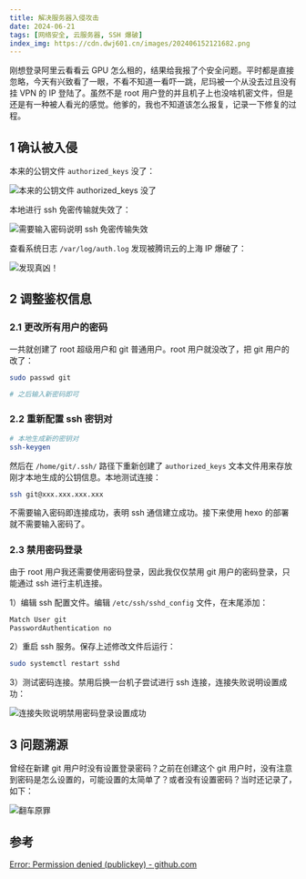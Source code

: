 ```yaml
---
title: 解决服务器入侵攻击
date: 2024-06-21
tags: [网络安全, 云服务器, SSH 爆破]
index_img: https://cdn.dwj601.cn/images/202406152121682.png
---
```


刚想登录阿里云看看云 GPU 怎么租的，结果给我报了个安全问题。平时都是直接忽略，今天有兴致看了一眼，不看不知道一看吓一跳，尼玛被一个从没去过且没有挂 VPN 的 IP 登陆了。虽然不是 root 用户登的并且机子上也没啥机密文件，但是还是有一种被人看光的感觉。他爹的，我也不知道该怎么报复，记录一下修复的过程。

## 1 确认被入侵

本来的公钥文件 `authorized_keys` 没了：

![本来的公钥文件 authorized_keys 没了](https://cdn.dwj601.cn/images/202406152117426.png)

本地进行 ssh 免密传输就失效了：

![需要输入密码说明 ssh 免密传输失效](https://cdn.dwj601.cn/images/202406152121682.png)

查看系统日志 `/var/log/auth.log` 发现被腾讯云的上海 IP 爆破了：

![发现真凶！](https://cdn.dwj601.cn/images/202406152121637.png)

## 2 调整鉴权信息

### 2.1 更改所有用户的密码

一共就创建了 root 超级用户和 git 普通用户。root 用户就没改了，把 git 用户的改了：

```bash
sudo passwd git

# 之后输入新密码即可
```

### 2.2 重新配置 ssh 密钥对

```bash
# 本地生成新的密钥对
ssh-keygen
```

然后在 `/home/git/.ssh/` 路径下重新创建了 `authorized_keys` 文本文件用来存放刚才本地生成的公钥信息。本地测试连接：

```bash
ssh git@xxx.xxx.xxx.xxx
```

不需要输入密码即连接成功，表明 ssh 通信建立成功。接下来使用 hexo 的部署就不需要输入密码了。

### 2.3 禁用密码登录

由于 root 用户我还需要使用密码登录，因此我仅仅禁用 git 用户的密码登录，只能通过 ssh 进行主机连接。

1）编辑 ssh 配置文件。编辑 `/etc/ssh/sshd_config` 文件，在末尾添加：

```bash
Match User git
PasswordAuthentication no
```

2）重启 ssh 服务。保存上述修改文件后运行：

```bash
sudo systemctl restart sshd
```

3）测试密码连接。禁用后换一台机子尝试进行 ssh 连接，连接失败说明设置成功：

![连接失败说明禁用密码登录设置成功](https://cdn.dwj601.cn/images/202406152152670.png)

## 3 问题溯源

曾经在新建 git 用户时没有设置登录密码？之前在创建这个 git 用户时，没有注意到密码是怎么设置的，可能设置的太简单了？或者没有设置密码？当时还记录了，如下：

![翻车原罪](https://cdn.dwj601.cn/images/202406152158086.png)

## 参考

[Error: Permission denied (publickey) - github.com](https://docs.github.com/en/authentication/troubleshooting-ssh/error-permission-denied-publickey?platform=linux)
